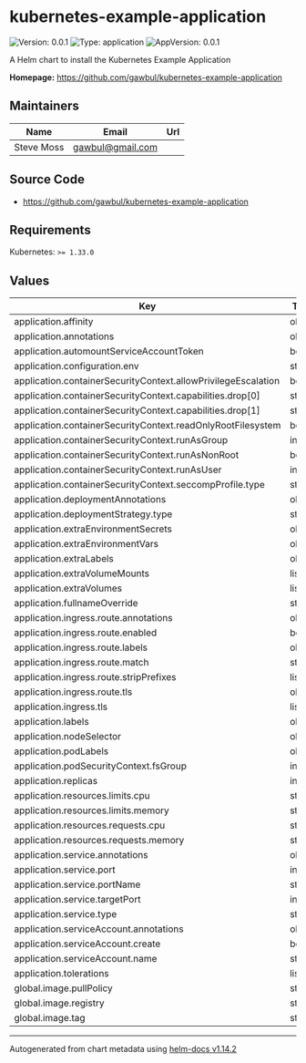 # kubernetes-example-application

![Version: 0.0.1](https://img.shields.io/badge/Version-0.0.1-informational?style=flat-square) ![Type: application](https://img.shields.io/badge/Type-application-informational?style=flat-square) ![AppVersion: 0.0.1](https://img.shields.io/badge/AppVersion-0.0.1-informational?style=flat-square)

A Helm chart to install the Kubernetes Example Application

**Homepage:** <https://github.com/gawbul/kubernetes-example-application>

## Maintainers

| Name | Email | Url |
| ---- | ------ | --- |
| Steve Moss | <gawbul@gmail.com> |  |

## Source Code

* <https://github.com/gawbul/kubernetes-example-application>

## Requirements

Kubernetes: `>= 1.33.0`

## Values

| Key | Type | Default | Description |
|-----|------|---------|-------------|
| application.affinity | object | `{}` |  |
| application.annotations | object | `{}` |  |
| application.automountServiceAccountToken | bool | `false` |  |
| application.configuration.env | string | `""` |  |
| application.containerSecurityContext.allowPrivilegeEscalation | bool | `false` |  |
| application.containerSecurityContext.capabilities.drop[0] | string | `"NET_RAW"` |  |
| application.containerSecurityContext.capabilities.drop[1] | string | `"ALL"` |  |
| application.containerSecurityContext.readOnlyRootFilesystem | bool | `true` |  |
| application.containerSecurityContext.runAsGroup | int | `10000` |  |
| application.containerSecurityContext.runAsNonRoot | bool | `true` |  |
| application.containerSecurityContext.runAsUser | int | `10000` |  |
| application.containerSecurityContext.seccompProfile.type | string | `"RuntimeDefault"` |  |
| application.deploymentAnnotations | object | `{}` |  |
| application.deploymentStrategy.type | string | `"RollingUpdate"` |  |
| application.extraEnvironmentSecrets | object | `{}` |  |
| application.extraEnvironmentVars | object | `{}` |  |
| application.extraLabels | object | `{}` |  |
| application.extraVolumeMounts | list | `[]` |  |
| application.extraVolumes | list | `[]` |  |
| application.fullnameOverride | string | `""` |  |
| application.ingress.route.annotations | object | `{}` |  |
| application.ingress.route.enabled | bool | `false` |  |
| application.ingress.route.labels | object | `{}` |  |
| application.ingress.route.match | string | `""` |  |
| application.ingress.route.stripPrefixes | list | `[]` |  |
| application.ingress.route.tls | object | `{}` |  |
| application.ingress.tls | list | `[]` |  |
| application.labels | object | `{}` |  |
| application.nodeSelector | object | `{}` |  |
| application.podLabels | object | `{}` |  |
| application.podSecurityContext.fsGroup | int | `10000` |  |
| application.replicas | int | `1` |  |
| application.resources.limits.cpu | string | `"250m"` |  |
| application.resources.limits.memory | string | `"128Mi"` |  |
| application.resources.requests.cpu | string | `"250m"` |  |
| application.resources.requests.memory | string | `"128Mi"` |  |
| application.service.annotations | object | `{}` |  |
| application.service.port | int | `80` |  |
| application.service.portName | string | `""` |  |
| application.service.targetPort | int | `8080` |  |
| application.service.type | string | `"ClusterIP"` |  |
| application.serviceAccount.annotations | object | `{}` |  |
| application.serviceAccount.create | bool | `false` |  |
| application.serviceAccount.name | string | `""` |  |
| application.tolerations | list | `[]` |  |
| global.image.pullPolicy | string | `"Always"` |  |
| global.image.registry | string | `"ghcr.io/gawbul"` |  |
| global.image.tag | string | `"0.0.1"` |  |

----------------------------------------------
Autogenerated from chart metadata using [helm-docs v1.14.2](https://github.com/norwoodj/helm-docs/releases/v1.14.2)
